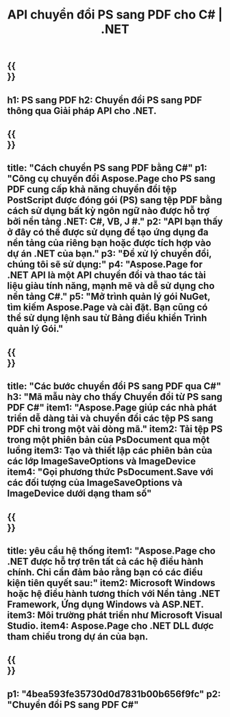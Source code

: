 ﻿---
translation: true
template: /_templates/_conversion-child-net.md
title: API chuyển đổi PS sang PDF cho C# | .NET
url: /net/conversion/ps-to-pdf/
description: 'Mã mẫu để chuyển đổi PS sang PDF C#. Sử dụng mã ví dụ API để chuyển đổi hàng loạt tệp PS sang PDF trong VB.NET, Asp.NET hoặc bất kỳ ứng dụng dựa trên .NET nào.'
informat: PS
outformat: PDF
otherformats: XPS EPS
---

{{<section banner>}}
---
h1: PS sang PDF
h2: Chuyển đổi PS sang PDF thông qua Giải pháp API cho .NET.
---

{{<section overview>}}
---
title: "Cách chuyển PS sang PDF bằng C#"
p1: "Công cụ chuyển đổi Aspose.Page cho PS sang PDF cung cấp khả năng chuyển đổi tệp PostScript được đóng gói (PS) sang tệp PDF bằng cách sử dụng bất kỳ ngôn ngữ nào được hỗ trợ bởi nền tảng .NET: C#, VB, J #."
p2: "API bạn thấy ở đây có thể được sử dụng để tạo ứng dụng đa nền tảng của riêng bạn hoặc được tích hợp vào dự án .NET của bạn."
p3: "Để xử lý chuyển đổi, chúng tôi sẽ sử dụng:"
p4: "Aspose.Page for .NET API là một API chuyển đổi và thao tác tài liệu giàu tính năng, mạnh mẽ và dễ sử dụng cho nền tảng C#."
p5: "Mở trình quản lý gói NuGet, tìm kiếm Aspose.Page và cài đặt. Bạn cũng có thể sử dụng lệnh sau từ Bảng điều khiển Trình quản lý Gói."
---

{{<section feature1>}}
---
title: "Các bước chuyển đổi PS sang PDF qua C#"
h3: "Mã mẫu này cho thấy Chuyển đổi từ PS sang PDF C#"
item1: "Aspose.Page giúp các nhà phát triển dễ dàng tải và chuyển đổi các tệp PS sang PDF chỉ trong một vài dòng mã."
item2: Tải tệp PS trong một phiên bản của PsDocument qua một luồng
item3: Tạo và thiết lập các phiên bản của các lớp ImageSaveOptions và ImageDevice
item4: "Gọi phương thức PsDocument.Save với các đối tượng của ImageSaveOptions và ImageDevice dưới dạng tham số"
---

{{<section feature2>}}
---
title: yêu cầu hệ thống
item1: "Aspose.Page cho .NET được hỗ trợ trên tất cả các hệ điều hành chính. Chỉ cần đảm bảo rằng bạn có các điều kiện tiên quyết sau:"
item2: Microsoft Windows hoặc hệ điều hành tương thích với Nền tảng .NET Framework, Ứng dụng Windows và ASP.NET.
item3: Môi trường phát triển như Microsoft Visual Studio.
item4: Aspose.Page cho .NET DLL được tham chiếu trong dự án của bạn.
---

{{<section gist>}}
---
p1: "4bea593fe35730d0d7831b00b656f9fc"
p2: "Chuyển đổi PS sang PDF C#"
---

